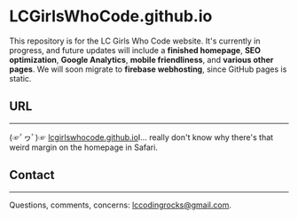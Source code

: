 # LCGirlsWhoCode.github.io

This repository is for the LC Girls Who Code website. It's currently in progress, and future updates will include a <b>finished homepage</b>, <b>SEO optimization</b>, <b>Google Analytics</b>, <b>mobile friendliness</b>, and <b>various other pages</b>. We will soon migrate to <b>firebase webhosting</b>, since GitHub pages is static.

<h2>URL</h2><hr>
  <p>(☞ﾟヮﾟ)☞ <a href="https://lcgirlswhocode.github.io">lcgirlswhocode.github.io</a>I… really don't know why there's that weird margin on the homepage in Safari.</p>

<h2>Contact</h2><hr>
<p>Questions, comments, concerns: <a href="mailto:lccodingrocks@gmail.com">lccodingrocks@gmail.com</a>.</p>
